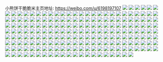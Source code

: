 小熊饼干脆脆米主页地址: https://weibo.com/u/6198197107 
![](https://wx4.sinaimg.cn/mw2000/006Lt0d5ly1h9g0hhpzwlj32801o0kjl.jpg) 
![](https://wx4.sinaimg.cn/mw2000/006Lt0d5ly1h9g0hqn2izj32801o0u0x.jpg) 
![](https://wx4.sinaimg.cn/mw2000/006Lt0d5ly1h9g0hwd0xdj32801o0npd.jpg) 
![](https://wx4.sinaimg.cn/mw2000/006Lt0d5ly1h9g0hak711j32801o0u0x.jpg) 
![](https://wx4.sinaimg.cn/mw2000/006Lt0d5ly1h93ddf39jfj321y2qmnpe.jpg) 
![](https://wx4.sinaimg.cn/mw2000/006Lt0d5ly1h93ddm5f5bj32322s3qv6.jpg) 
![](https://wx4.sinaimg.cn/mw2000/006Lt0d5ly1h93ddt44mzj321w2qinpe.jpg) 
![](https://wx4.sinaimg.cn/mw2000/006Lt0d5ly1h93ddwvwhtj31cm1sub29.jpg) 
![](https://wx4.sinaimg.cn/mw2000/006Lt0d5ly1h93dfcg8okj31bm1rihdt.jpg) 
![](https://wx4.sinaimg.cn/mw2000/006Lt0d5ly1h93dfhpafgj31cm1stkjl.jpg) 
![](https://wx4.sinaimg.cn/mw2000/006Lt0d5ly1h93dfm3csej31a21pfhdt.jpg) 
![](https://wx4.sinaimg.cn/mw2000/006Lt0d5ly1h93dfpyftuj31721lfb29.jpg) 
![](https://wx4.sinaimg.cn/mw2000/006Lt0d5ly1h93df7rha8j32c0340npf.jpg) 
![](https://wx4.sinaimg.cn/mw2000/006Lt0d5ly1h93dftanv7j32c0340qv6.jpg) 
![](https://wx4.sinaimg.cn/mw2000/006Lt0d5ly1h93dg00rtej32bz340x6q.jpg) 
![](https://wx4.sinaimg.cn/mw2000/006Lt0d5ly1h93dg62wouj32c0340hdu.jpg) 
![](https://wx4.sinaimg.cn/mw2000/006Lt0d5ly1h93dgbueafj32c03401kz.jpg) 
![](https://wx4.sinaimg.cn/mw2000/006Lt0d5ly1h93dgjyt42j328a2ztnpe.jpg) 
![](https://wx4.sinaimg.cn/mw2000/006Lt0d5ly1h93dgmd65aj32c0340b2a.jpg) 
![](https://wx4.sinaimg.cn/mw2000/006Lt0d5ly1h93dgnfriaj32c03407wh.jpg) 
![](https://wx4.sinaimg.cn/mw2000/006Lt0d5ly1h93dd46kgej32c0340x6p.jpg) 
![](https://wx4.sinaimg.cn/mw2000/006Lt0d5ly1h93dgp464wj32c0340hdu.jpg) 
![](https://wx4.sinaimg.cn/mw2000/006Lt0d5ly1h8vk1wxh1pj32ba340u0y.jpg) 
![](https://wx4.sinaimg.cn/mw2000/006Lt0d5ly1h8vk207basj32bq340u0y.jpg) 
![](https://wx4.sinaimg.cn/mw2000/006Lt0d5ly1h8vk25spuaj328s2zqkjm.jpg) 
![](https://wx4.sinaimg.cn/mw2000/006Lt0d5ly1h8vk2bbf58j327k2y2e82.jpg) 
![](https://wx4.sinaimg.cn/mw2000/006Lt0d5ly1h8vk1tv3o9j329430rhdu.jpg) 
![](https://wx4.sinaimg.cn/mw2000/006Lt0d5ly1h8vk2hfzoej329k30qu0x.jpg) 
![](https://wx4.sinaimg.cn/mw2000/006Lt0d5ly1h8vk2kz5xbj328u302kjl.jpg) 
![](https://wx4.sinaimg.cn/mw2000/006Lt0d5ly1h8vk2ob5hbj329430wnpd.jpg) 
![](https://wx4.sinaimg.cn/mw2000/006Lt0d5ly1h8vk2pa87lj32c0340hdt.jpg) 
![](https://wx4.sinaimg.cn/mw2000/006Lt0d5ly1h8vk2w690gj32c03407wj.jpg) 
![](https://wx4.sinaimg.cn/mw2000/006Lt0d5ly1h8vk2z2q4ij32c02z07wi.jpg) 
![](https://wx4.sinaimg.cn/mw2000/006Lt0d5ly1h8s3nft539j327q33n4qq.jpg) 
![](https://wx4.sinaimg.cn/mw2000/006Lt0d5ly1h8s3npui7kj32c0340npe.jpg) 
![](https://wx4.sinaimg.cn/mw2000/006Lt0d5ly1h8s3nryh7oj31id20its8.jpg) 
![](https://wx4.sinaimg.cn/mw2000/006Lt0d5ly1h8s3nvh486j32c0340npd.jpg) 
![](https://wx4.sinaimg.cn/mw2000/006Lt0d5ly1h8s3nzxvllj32c0340qv5.jpg) 
![](https://wx4.sinaimg.cn/mw2000/006Lt0d5ly1h8s3o501o8j32c0340x6p.jpg) 
![](https://wx4.sinaimg.cn/mw2000/006Lt0d5ly1h8e8ku6ci4j32bc334hdv.jpg) 
![](https://wx4.sinaimg.cn/mw2000/006Lt0d5ly1h8e8ldu49uj32bc334npf.jpg) 
![](https://wx4.sinaimg.cn/mw2000/006Lt0d5ly1h8e8lgydgnj31401ikh0x.jpg) 
![](https://wx4.sinaimg.cn/mw2000/006Lt0d5ly1h8e8llk1inj329m30u4qq.jpg) 
![](https://wx4.sinaimg.cn/mw2000/006Lt0d5ly1h8e8lz5w3ej32bc3341kz.jpg) 
![](https://wx4.sinaimg.cn/mw2000/006Lt0d5ly1h8e8ma97t8j327u2yghdu.jpg) 
![](https://wx4.sinaimg.cn/mw2000/006Lt0d5ly1h8e8mh8uzzj32c0340u0x.jpg) 
![](https://wx4.sinaimg.cn/mw2000/006Lt0d5ly1h8e8kgel01j32a532skjm.jpg) 
![](https://wx4.sinaimg.cn/mw2000/006Lt0d5ly1h8e8mjfvr9j32bc334kjm.jpg) 
![](https://wx4.sinaimg.cn/mw2000/006Lt0d5ly1h8e8mstzj3j31o0280npd.jpg) 
![](https://wx4.sinaimg.cn/mw2000/006Lt0d5ly1h8e8mxkywqj31o0280qv5.jpg) 
![](https://wx4.sinaimg.cn/mw2000/006Lt0d5ly1h8e8mz0bhxj325m2vhx6p.jpg) 
![](https://wx4.sinaimg.cn/mw2000/006Lt0d5ly1h83rp43x1lj32c0340e83.jpg) 
![](https://wx4.sinaimg.cn/mw2000/006Lt0d5ly1h83rozm7cbj32c0340kjn.jpg) 
![](https://wx4.sinaimg.cn/mw2000/006Lt0d5ly1h83rp82lghj329830bu0y.jpg) 
![](https://wx4.sinaimg.cn/mw2000/006Lt0d5ly1h83rr3x96ij32c0340b2b.jpg) 
![](https://wx4.sinaimg.cn/mw2000/006Lt0d5ly1h83rpcs5swj32c0340u0z.jpg) 
![](https://wx4.sinaimg.cn/mw2000/006Lt0d5ly1h83rpl1cwej327c2xse84.jpg) 
![](https://wx4.sinaimg.cn/mw2000/006Lt0d5ly1h83rpr3dkoj32c0340qv9.jpg) 
![](https://wx4.sinaimg.cn/mw2000/006Lt0d5ly1h83rpzyq5jj32c03401kz.jpg) 
![](https://wx4.sinaimg.cn/mw2000/006Lt0d5ly1h83rq5hqxqj326c2wgkjn.jpg) 
![](https://wx4.sinaimg.cn/mw2000/006Lt0d5ly1h83rq7tbeqj32801o0qv5.jpg) 
![](https://wx4.sinaimg.cn/mw2000/006Lt0d5ly1h83rqariqtj32801o0qv5.jpg) 
![](https://wx4.sinaimg.cn/mw2000/006Lt0d5ly1h83rqm9ewgj31o0280x6p.jpg) 
![](https://wx4.sinaimg.cn/mw2000/006Lt0d5ly1h83rqyhqv4j31o02801ky.jpg) 
![](https://wx4.sinaimg.cn/mw2000/006Lt0d5ly1h7sc0eq2r0j32c0340e83.jpg) 
![](https://wx4.sinaimg.cn/mw2000/006Lt0d5ly1h7sc0gd7g0j329o30w1kz.jpg) 
![](https://wx4.sinaimg.cn/mw2000/006Lt0d5ly1h7sc0b61w4j327c2xs4qr.jpg) 
![](https://wx4.sinaimg.cn/mw2000/006Lt0d5ly1h7sc0ilvqij329k30rhdv.jpg) 
![](https://wx4.sinaimg.cn/mw2000/006Lt0d5ly1h7sc0l5avqj32c032bhdv.jpg) 
![](https://wx4.sinaimg.cn/mw2000/006Lt0d5ly1h77e9kbl0tj31x22k3u0x.jpg) 
![](https://wx4.sinaimg.cn/mw2000/006Lt0d5ly1h77e9l8lr2j31sc2duth1.jpg) 
![](https://wx4.sinaimg.cn/mw2000/006Lt0d5ly1h77e9noqpuj32a431iaon.jpg) 
![](https://wx4.sinaimg.cn/mw2000/006Lt0d5ly1h77e9j8on4j32c0340e83.jpg) 
![](https://wx4.sinaimg.cn/mw2000/006Lt0d5ly1h77e9qaijyj32c0340e83.jpg) 
![](https://wx4.sinaimg.cn/mw2000/006Lt0d5ly1h5mta7hczvj32c0340e83.jpg) 
![](https://wx4.sinaimg.cn/mw2000/006Lt0d5ly1h5mta59sp2j32c0340b2a.jpg) 
![](https://wx4.sinaimg.cn/mw2000/006Lt0d5ly1h5mtab1m1rj32c03407wj.jpg) 
![](https://wx4.sinaimg.cn/mw2000/006Lt0d5ly1h5mtaes5r3j32c0340u0z.jpg) 
![](https://wx4.sinaimg.cn/mw2000/006Lt0d5ly1h5eu3ht6ypj30zk1ag43c.jpg) 
![](https://wx4.sinaimg.cn/mw2000/006Lt0d5ly1h57myxt067j31o0280qv5.jpg) 
![](https://wx4.sinaimg.cn/mw2000/006Lt0d5ly1h4v6w1o27kj312c19hduz.jpg) 
![](https://wx4.sinaimg.cn/mw2000/006Lt0d5ly1h4rm2stkanj32c0340b2a.jpg) 
![](https://wx4.sinaimg.cn/mw2000/006Lt0d5ly1h4n2d4gdevj32c0340b29.jpg) 
![](https://wx4.sinaimg.cn/mw2000/006Lt0d5ly1h4n2d8zqtbj32c0340u0z.jpg) 
![](https://wx4.sinaimg.cn/mw2000/006Lt0d5ly1h4n2dd6jc3j32c0340e81.jpg) 
![](https://wx4.sinaimg.cn/mw2000/006Lt0d5ly1h4n2dgupp5j32c03407wj.jpg) 
![](https://wx4.sinaimg.cn/mw2000/006Lt0d5ly1h4n2d2r1jtj32c0340u0x.jpg) 
![](https://wx4.sinaimg.cn/mw2000/006Lt0d5ly1h4n2dkdl0vj32c02c0x6q.jpg) 
![](https://wx4.sinaimg.cn/mw2000/006Lt0d5ly1h383cqktp6j32c0340qv7.jpg) 
![](https://wx4.sinaimg.cn/mw2000/006Lt0d5ly1h383ct96r3j32c0340e83.jpg) 
![](https://wx4.sinaimg.cn/mw2000/006Lt0d5ly1h383cwjtbyj32dc35snpe.jpg) 
![](https://wx4.sinaimg.cn/mw2000/006Lt0d5ly1h383czlim2j32c0340kjn.jpg) 
![](https://wx4.sinaimg.cn/mw2000/006Lt0d5ly1h24oiq7kmpj314k1kw4bh.jpg) 
![](https://wx4.sinaimg.cn/mw2000/006Lt0d5ly1h1wdzel9m6j31li2eae81.jpg) 
![](https://wx4.sinaimg.cn/mw2000/006Lt0d5ly1h1wdzjerd7j323u35snpd.jpg) 
![](https://wx4.sinaimg.cn/mw2000/006Lt0d5ly1h1wdzmqcvdj31o02i01kx.jpg) 
![](https://wx4.sinaimg.cn/mw2000/006Lt0d5ly1h1wdzaod27j31o02i0b29.jpg) 
![](https://wx4.sinaimg.cn/mw2000/006Lt0d5ly1h1wdzr1koxj322l340hdt.jpg) 
![](https://wx4.sinaimg.cn/mw2000/006Lt0d5ly1h1wdzvif9ij31o02i0hdt.jpg) 
![](https://wx4.sinaimg.cn/mw2000/006Lt0d5ly1h1upnwyiz3j30mv0m140u.jpg) 
![](https://wx4.sinaimg.cn/mw2000/006Lt0d5ly1h1uczvvnunj32c0340x6q.jpg) 
![](https://wx4.sinaimg.cn/mw2000/006Lt0d5ly1h1l108b4gbj31le2e2e81.jpg) 
![](https://wx4.sinaimg.cn/mw2000/006Lt0d5ly1h1fahd5b55j31nv2hs4kr.jpg) 
![](https://wx4.sinaimg.cn/mw2000/006Lt0d5ly1h1fahe07uvj30u019015f.jpg) 
![](https://wx4.sinaimg.cn/mw2000/006Lt0d5ly1h1fahbjvlmj30u016snaa.jpg) 
![](https://wx4.sinaimg.cn/mw2000/006Lt0d5ly1h1fahgnl8jj31o02i0b29.jpg) 
![](https://wx4.sinaimg.cn/mw2000/006Lt0d5ly1h1dz4j7qujj30u0190qe8.jpg) 
![](https://wx4.sinaimg.cn/mw2000/006Lt0d5ly1h1a6mtwk7sj32c0340npf.jpg) 
![](https://wx4.sinaimg.cn/mw2000/006Lt0d5ly1h1a6mvqic5j32c0340qv7.jpg) 
![](https://wx4.sinaimg.cn/mw2000/006Lt0d5ly1h13lvqkom1j32c0340e83.jpg) 
![](https://wx4.sinaimg.cn/mw2000/006Lt0d5ly1h0yzervroij32c0340e83.jpg) 
![](https://wx4.sinaimg.cn/mw2000/006Lt0d5ly1h0d6vz7nprj30u0140jxi.jpg) 
![](https://wx4.sinaimg.cn/mw2000/006Lt0d5ly1h0d6vyjcjrj32c0340x6r.jpg) 
![](https://wx4.sinaimg.cn/mw2000/006Lt0d5ly1gytrsifv2mj32c0340x6p.jpg) 
![](https://wx4.sinaimg.cn/mw2000/006Lt0d5ly1gytrsjqffwj32c0340b2a.jpg) 
![](https://wx4.sinaimg.cn/mw2000/006Lt0d5ly1gytrshezgbj32c03407wh.jpg) 
![](https://wx4.sinaimg.cn/mw2000/006Lt0d5ly1gxsjnkwp5nj32c03407wk.jpg) 
![](https://wx4.sinaimg.cn/mw2000/006Lt0d5ly1gx366ax4uaj32c0340b2a.jpg) 
![](https://wx4.sinaimg.cn/mw2000/006Lt0d5ly1gx366incy3j32c03401l1.jpg) 
![](https://wx4.sinaimg.cn/mw2000/006Lt0d5ly1gx3667e2yrj32c0340qv5.jpg) 
![](https://wx4.sinaimg.cn/mw2000/006Lt0d5ly1gx366lfq3oj31ew1rsqv5.jpg) 
![](https://wx4.sinaimg.cn/mw2000/006Lt0d5ly1gw5rnbh2afj33402by4qr.jpg) 
![](https://wx4.sinaimg.cn/mw2000/006Lt0d5ly1gvcpmunnssj61431fb7kj02.jpg) 
![](https://wx4.sinaimg.cn/mw2000/006Lt0d5ly1gv9d9pdclkj62c0340b2b02.jpg) 
![](https://wx4.sinaimg.cn/mw2000/006Lt0d5ly1gv9d9mhm0wj62c0340e8302.jpg) 
![](https://wx4.sinaimg.cn/mw2000/006Lt0d5ly1gv9d9s2zrjj62c0340hdv02.jpg) 
![](https://wx4.sinaimg.cn/mw2000/006Lt0d5ly1gv9d9u7t19j62c03401kz02.jpg) 
![](https://wx4.sinaimg.cn/mw2000/006Lt0d5ly1gv9d9we19yj62c0340e8302.jpg) 
![](https://wx4.sinaimg.cn/mw2000/006Lt0d5ly1gv9d9xvfulj62c0340npd02.jpg) 
![](https://wx4.sinaimg.cn/mw2000/006Lt0d5ly1gv3n6woq5wj60u0140qcw02.jpg) 
![](https://wx4.sinaimg.cn/mw2000/006Lt0d5ly1gumaszwlohj62c0340qv802.jpg) 
![](https://wx4.sinaimg.cn/mw2000/006Lt0d5ly1gumasvqzsnj32c0340hdv.jpg) 
![](https://wx4.sinaimg.cn/mw2000/006Lt0d5ly1gu0ar4dstlj62c0340npf02.jpg) 
![](https://wx4.sinaimg.cn/mw2000/006Lt0d5ly1gu0ar6iel2j62c03401l002.jpg) 
![](https://wx4.sinaimg.cn/mw2000/006Lt0d5ly1gu0ar92q86j62c0340hdv02.jpg) 
![](https://wx4.sinaimg.cn/mw2000/006Lt0d5ly1gu0ar2jo3aj62c03404qr02.jpg) 
![](https://wx4.sinaimg.cn/mw2000/006Lt0d5ly1gtui6bmlcpj61o0280b2902.jpg) 
![](https://wx4.sinaimg.cn/mw2000/006Lt0d5ly1gsdcv9gsmuj32c0340kjn.jpg) 
![](https://wx4.sinaimg.cn/mw2000/006Lt0d5ly1gs3wb5m7g7j31sc1scnpd.jpg) 
![](https://wx4.sinaimg.cn/mw2000/006Lt0d5ly1gs2wkwvnioj32c0340b2a.jpg) 
![](https://wx4.sinaimg.cn/mw2000/006Lt0d5ly1gs2wl2kcpej31nj27eu0x.jpg) 
![](https://wx4.sinaimg.cn/mw2000/006Lt0d5ly1gs2wkqdq2pj30va15ptml.jpg) 
![](https://wx4.sinaimg.cn/mw2000/006Lt0d5ly1gs2wlnpkbzj32c0340kjo.jpg) 
![](https://wx4.sinaimg.cn/mw2000/006Lt0d5ly1grx8qxflt6j31o01o0x6p.jpg) 
![](https://wx4.sinaimg.cn/mw2000/006Lt0d5ly1grwz3itl0mj31o0280b2a.jpg) 
![](https://wx4.sinaimg.cn/mw2000/006Lt0d5ly1grizlcmz3mj31o01o07wi.jpg) 
![](https://wx4.sinaimg.cn/mw2000/006Lt0d5ly1grftw1bhv7j32c0340e84.jpg) 
![](https://wx4.sinaimg.cn/mw2000/006Lt0d5ly1grftw3f005j32c0340b2c.jpg) 
![](https://wx4.sinaimg.cn/mw2000/006Lt0d5ly1grftvypmg7j30tz13anhl.jpg) 
![](https://wx4.sinaimg.cn/mw2000/006Lt0d5ly1grftw594aqj32c03404qr.jpg) 
![](https://wx4.sinaimg.cn/mw2000/006Lt0d5ly1gr8eb1j2irj32801o0u0x.jpg) 
![](https://wx4.sinaimg.cn/mw2000/006Lt0d5ly1gp5s74p178j31o01o0npd.jpg) 
![](https://wx4.sinaimg.cn/mw2000/006Lt0d5ly1gmsxfz5s4fj31jk2bcnpe.jpg) 
![](https://wx4.sinaimg.cn/mw2000/006Lt0d5ly1gmsxfxm4avj31jk2bcu0y.jpg) 
![](https://wx4.sinaimg.cn/mw2000/006Lt0d5ly1gms54wkfi3j31jk2bcnpe.jpg) 
![](https://wx4.sinaimg.cn/mw2000/006Lt0d5ly1gmk4qpce0cj32801o0npd.jpg) 
![](https://wx4.sinaimg.cn/mw2000/006Lt0d5ly1gmhsok58s4j31k033y7wh.jpg) 
![](https://wx4.sinaimg.cn/mw2000/006Lt0d5ly1gmgpuq5wmxj32c02c0npe.jpg) 
![](https://wx4.sinaimg.cn/mw2000/006Lt0d5ly1gm6wpxjatmj32c0340nph.jpg) 
![](https://wx4.sinaimg.cn/mw2000/006Lt0d5ly1gm6wq56lwnj32c0340e85.jpg) 
![](https://wx4.sinaimg.cn/mw2000/006Lt0d5ly1gm6wpoxjupj32c03407wl.jpg) 
![](https://wx4.sinaimg.cn/mw2000/006Lt0d5ly1gm6wqbufnaj32c03404qt.jpg) 
![](https://wx4.sinaimg.cn/mw2000/006Lt0d5ly1gm0ijlakizj32c03404qr.jpg) 
![](https://wx4.sinaimg.cn/mw2000/006Lt0d5ly1gllfyhwczaj31o0280npd.jpg) 
![](https://wx4.sinaimg.cn/mw2000/006Lt0d5ly1glgc8ie84jj30u00u0dr0.jpg) 
![](https://wx4.sinaimg.cn/mw2000/006Lt0d5ly1glb0ljseaej313x0u0ahj.jpg) 
![](https://wx4.sinaimg.cn/mw2000/006Lt0d5ly1gl6gukf92sj31ky23yh5x.jpg) 
![](https://wx4.sinaimg.cn/mw2000/006Lt0d5ly1gkx9a74odxj31b01b0tiq.jpg) 
![](https://wx4.sinaimg.cn/mw2000/006Lt0d5ly1gkt6e5s01qj31o01o0npd.jpg) 
![](https://wx4.sinaimg.cn/mw2000/006Lt0d5ly1gkla916jjbj30u00u0drg.jpg) 
![](https://wx4.sinaimg.cn/mw2000/006Lt0d5ly1gj9oxjmdm8j31o0280avj.jpg) 
![](https://wx4.sinaimg.cn/mw2000/006Lt0d5ly1gi6xv87gduj31o01o01br.jpg) 
![](https://wx4.sinaimg.cn/mw2000/006Lt0d5ly1gi6xubgqgxj31o01o0gy2.jpg) 
![](https://wx4.sinaimg.cn/mw2000/006Lt0d5ly1gi6xu66vehj31o01o07io.jpg) 
![](https://wx4.sinaimg.cn/mw2000/006Lt0d5ly1gi6xv6gqkpj31o01o0tr8.jpg) 
![](https://wx4.sinaimg.cn/mw2000/006Lt0d5ly1ght4xhdpfhj30u0140gw8.jpg) 
![](https://wx4.sinaimg.cn/mw2000/006Lt0d5ly1ght4xh6sayj30u0140k3x.jpg) 
![](https://wx4.sinaimg.cn/mw2000/006Lt0d5ly1ght4xhs90pj30u0140am1.jpg) 
![](https://wx4.sinaimg.cn/mw2000/006Lt0d5ly1ght4xiet9lj30u0140am1.jpg) 
![](https://wx4.sinaimg.cn/mw2000/006Lt0d5ly1gh743fd6xrj30ku0kudjx.jpg) 
![](https://wx4.sinaimg.cn/mw2000/006Lt0d5ly1gggde0i3zzj30u00u0wl6.jpg) 
![](https://wx4.sinaimg.cn/mw2000/006Lt0d5ly1gge9y5hvoqj30u00u048a.jpg) 
![](https://wx4.sinaimg.cn/mw2000/006Lt0d5ly1ggdn3dd96xj30ku15odtw.jpg) 
![](https://wx4.sinaimg.cn/mw2000/006Lt0d5ly1ggcymjnn99j312419ywsi.jpg) 
![](https://wx4.sinaimg.cn/mw2000/006Lt0d5ly1gg4fzzj8uuj30ku15o46e.jpg) 
![](https://wx4.sinaimg.cn/mw2000/006Lt0d5ly1gfvd86q8ghj30ku15ok06.jpg) 
![](https://wx4.sinaimg.cn/mw2000/006Lt0d5ly1gftsdd6ihtj31o01o0n98.jpg) 
![](https://wx4.sinaimg.cn/mw2000/006Lt0d5ly1gftsdclhq1j31o01o0trr.jpg) 
![](https://wx4.sinaimg.cn/mw2000/006Lt0d5ly1gftsddtko0j31o01o0nee.jpg) 
![](https://wx4.sinaimg.cn/mw2000/006Lt0d5ly1gftsdek90ej31o01o0aqx.jpg) 
![](https://wx4.sinaimg.cn/mw2000/006Lt0d5ly1gfqrk4kgu8j31o01o0e27.jpg) 
![](https://wx4.sinaimg.cn/mw2000/006Lt0d5ly1gdq0p67r0cj32c02c0kal.jpg) 
![](https://wx4.sinaimg.cn/mw2000/006Lt0d5ly1gdi1ho4p2bj31o01o0qv5.jpg) 
![](https://wx4.sinaimg.cn/mw2000/006Lt0d5ly1gd9qbbk87bj31k9230npd.jpg) 
![](https://wx4.sinaimg.cn/mw2000/006Lt0d5ly1gcugz8sdr0j31o01o07wh.jpg) 
![](https://wx4.sinaimg.cn/mw2000/006Lt0d5ly1gcugzagpetj31o01o04qp.jpg) 
![](https://wx4.sinaimg.cn/mw2000/006Lt0d5ly1gcugzd1v6lj31o01o0npb.jpg) 
![](https://wx4.sinaimg.cn/mw2000/006Lt0d5ly1gcugzdsnmwj30t00t0wkd.jpg) 
![](https://wx4.sinaimg.cn/mw2000/006Lt0d5ly1gcjaeh2pa0j30ms0msjv3.jpg) 
![](https://wx4.sinaimg.cn/mw2000/006Lt0d5ly1gcjaefw0gwj31o01o01dp.jpg) 
![](https://wx4.sinaimg.cn/mw2000/006Lt0d5ly1gcjaegnoruj31cz1czwtf.jpg) 
![](https://wx4.sinaimg.cn/mw2000/006Lt0d5ly1gcjag0okrcj316w16wqer.jpg) 
